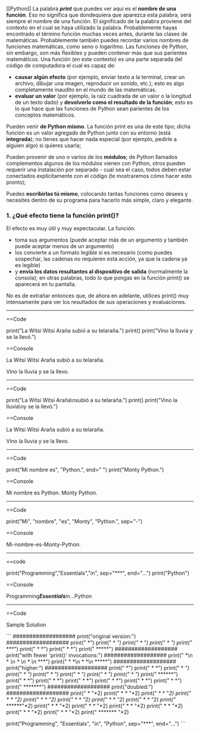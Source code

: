 
[[Python]]
La palabra _**print**_ que puedes ver aquí es el **nombre de una función**. Eso no significa que dondequiera que aparezca esta palabra, será siempre el nombre de una función. El significado de la palabra proviene del contexto en el cual se haya utilizado la palabra.
Probablemente hayas encontrado el término función muchas veces antes, durante las clases de matemáticas. Probablemente también puedes recordar varios nombres de funciones matemáticas, como seno o logaritmo.
Las funciones de Python, sin embargo, son más flexibles y pueden contener más que sus parientes matemáticos.
Una función (en este contexto) es una parte separada del código de computadora el cual es capaz de:

- **causar algún efecto** (por ejemplo, enviar texto a la terminal, crear un archivo, dibujar una imagen, reproducir un sonido, etc.); esto es algo completamente inaudito en el mundo de las matemáticas.
- **evaluar un valor** (por ejemplo, la raíz cuadrada de un valor o la longitud de un texto dado) y **devolverlo como el resultado de la función**; esto es lo que hace que las funciones de Python sean parientes de los conceptos matemáticos.

Pueden venir **de Python mismo**. La función print es una de este tipo; dicha función es un valor agregado de Python junto con su entorno (está **integrada**); no tienes que hacer nada especial (por ejemplo, pedirle a alguien algo) si quieres usarla;

Pueden provenir de uno o varios de los **módulos**; de Python llamados complementos algunos de los módulos vienen con Python, otros pueden requerir una instalación por separado - cual sea el caso, todos deben estar conectados explícitamente con el código (te mostraremos cómo hacer esto pronto);

Puedes **escribirlas tú mismo**, colocando tantas funciones como desees y necesites dentro de su programa para hacerlo más simple, claro y elegante.

### **1. ¿Qué efecto tiene la función** print()?

El efecto es muy útil y muy espectacular. La función:

- toma sus argumentos (puede aceptar más de un argumento y también puede aceptar menos de un argumento)
- los convierte a un formato legible si es necesario (como puedes sospechar, las cadenas no requieren esta acción, ya que la cadena ya es legible)
- y **envía los datos resultantes al dispositivo de salida** (normalmente la consola); en otras palabras, todo lo que pongas en la función print() se aparecerá en tu pantalla.

No es de extrañar entonces que, de ahora en adelante, utilices print() muy intensamente para ver los resultados de sus operaciones y evaluaciones.

---

==Code

print("La Witsi Witsi Araña subió a su telaraña.")
print()
print("Vino la lluvia y se la llevó.")


==Console

La Witsi Witsi Araña subió a su telaraña.

Vino la lluvia y se la llevo.

---

==Code

print("La Witsi Witsi Araña\nsubió a su telaraña.")
print()
print("Vino la lluvia\ny se la llevó.")

==Console

La Witsi Witsi Araña
subió a su telaraña.

Vino la lluvia
y se la llevo.

---

==Code

print("Mi nombre es", "Python.", end=" ")
print("Monty Python.")

==Console 

Mi nombre es Python. Monty Python.

---

==Code

print("Mi", "nombre", "es", "Monty", "Python.", sep="-")

==Console

Mi-nombre-es-Monty-Python.

---

==code

print("Programming","Essentials","in", sep="***", end="...")
print("Python")

==Console

Programming***Essentials***in...Python

---

==Code

Sample Solution

´´´
###################
print("original version:")
###################
print("    *")
print("   * *")
print("  *   *")
print(" *     *")
print("***   ***")
print("  *   *")
print("  *   *")
print("  *****")
###################
print("with fewer 'print()' invocations:")
###################
print("    *\n   * *\n  *   *\n *     *\n***   ***")
print("  *   *\n  *   *\n  *****")
###################
print("higher:")
###################
print("        *")
print("       * *")
print("      *   *")
print("     *     *")
print("    *       *")
print("   *         *")
print("  *           *")
print(" *             *")
print("******     ******")
print("     *     *")
print("     *     *")
print("     *     *")
print("     *     *")
print("     *     *")
print("     *     *")
print("     *******")
###################
print("doubled:")
###################
print("        *        "*2)
print("       * *       "*2)
print("      *   *      "*2)
print("     *     *     "*2)
print("    *       *    "*2)
print("   *         *   "*2)
print("  *           *  "*2)
print(" *             * "*2)
print("******     ******"*2)
print("     *     *     "*2)
print("     *     *     "*2)
print("     *     *     "*2)
print("     *     *     "*2)
print("     *     *     "*2)
print("     *     *     "*2)
print("     *******     "*2)

print("Programming", "Essentials", "in", "Python", sep="***", end="...")
´´´

